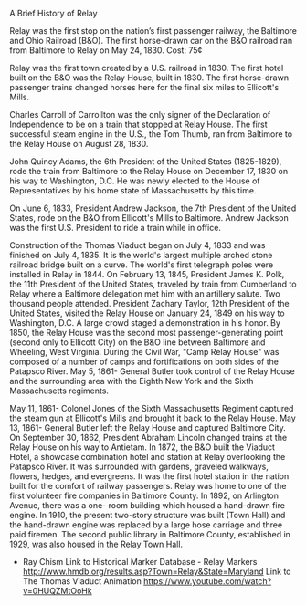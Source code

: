 A Brief History of Relay

Relay was the first stop on the nation’s first passenger railway, the Baltimore and Ohio Railroad (B&O). The first horse-drawn car on the B&O railroad ran from Baltimore to Relay on May 24, 1830. Cost: 75¢

Relay was the first town created by a U.S. railroad in 1830.
The first hotel built on the B&O was the Relay House, built in 1830. The first horse-drawn passenger trains changed horses here for the final six miles to Ellicott's Mills.

Charles Carroll of Carrollton was the only signer of the Declaration of Independence to be on a train that stopped at Relay House.
The first successful steam engine in the U.S., the Tom Thumb, ran from Baltimore to the Relay House on August 28, 1830.

John Quincy Adams, the 6th President of the United States (1825-1829), rode the train from Baltimore to the Relay House on December 17, 1830 on his way to Washington, D.C. He was newly elected to the House of Representatives by his home state of Massachusetts by this time.

On June 6, 1833, President Andrew Jackson, the 7th President of the United States, rode on the B&O from Ellicott's Mills to Baltimore.
Andrew Jackson was the first U.S. President to ride a train while in office.
 
Construction of the Thomas Viaduct began on July 4, 1833 and was finished on July 4, 1835. It is the world's largest multiple arched stone railroad bridge built on a curve.
The world's first telegraph poles were installed in Relay in 1844.
On February 13, 1845, President James K. Polk, the 11th President of the United States, traveled by train from Cumberland to Relay where a Baltimore delegation met him with an artillery salute. Two thousand people attended.
President Zachary Taylor, 12th President of the United States, visited the Relay House on January 24, 1849 on his way to Washington, D.C. A large crowd staged a demonstration in his honor.
By 1850, the Relay House was the second most passenger-generating point (second only to Ellicott City) on the B&O line between Baltimore and Wheeling, West Virginia.
During the Civil War, "Camp Relay House" was composed of a number of camps and fortifications on both sides of the Patapsco River.
May 5, 1861- General Butler took control of the Relay House and the surrounding area with the Eighth New York and the Sixth Massachusetts regiments.
 
May 11, 1861- Colonel Jones of the Sixth Massachusetts Regiment captured the steam gun at Ellicott's Mills and brought it back to the Relay House.
May 13, 1861- General Butler left the Relay House and captured Baltimore City.
On September 30, 1862, President Abraham Lincoln changed trains at the Relay House on his way to Antietam.
In 1872, the B&O built the Viaduct Hotel, a showcase combination hotel and station at Relay overlooking the Patapsco River. It was surrounded with gardens, graveled walkways, flowers, hedges, and evergreens. It was the first hotel station in the nation built for the comfort of railway passengers.
Relay was home to one of the first volunteer fire companies in Baltimore County. In 1892, on Arlington Avenue, there was a one- room building which housed a hand-drawn fire engine. In 1910, the present two-story structure was built (Town Hall) and the hand-drawn engine was replaced by a large hose carriage and three paid firemen.
The second public library in Baltimore County, established in 1929, was also housed in the Relay Town Hall.
- Ray Chism
Link to Historical Marker Database - Relay Markers http://www.hmdb.org/results.asp?Town=Relay&State=Maryland
Link to The Thomas Viaduct Animation https://www.youtube.com/watch?v=0HUQZMtOoHk
   